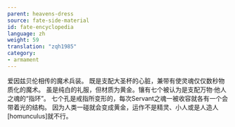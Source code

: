 ```yaml
---
parent: heavens-dress
source: fate-side-material
id: fate-encyclopedia
language: zh
weight: 59
translation: "zqh1985"
category:
- armament
---
```


爱因兹贝伦相传的魔术兵装。
既是支配大圣杯的心脏，兼带有使灵魂仅仅数秒物质化的魔术。
虽是纯白的礼服，但材质为黄金。镶有七个被认为是支配万物·他人之魂的“指环”。
七个孔是戒指所变形的，每次Servant之魂一被收容就各有一个会带着光的结构。
因为人类一碰就会变成黄金，运作不是精灵、小人或是人造人[homunculus]就不行。
